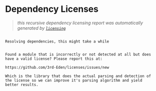 # Dependency Licenses

> _this recursive dependency licensing report was automatically generated by [`licensing`](https://www.npmjs.org/package/licensing)_

```

Resolving dependencies, this might take a while


Found a module that is incorrectly or not detected at all but does
have a valid license? Please report this at:

https://github.com/3rd-Eden/licenses/issues/new

Which is the library that does the actual parsing and detection of
the license so we can improve it's parsing algorithm and yield
better results.

```
